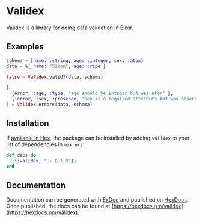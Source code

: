 # Validex

Validex is a library for doing data validation in Elixir.

## Examples

```elixir
schema = [name: :string, age: :integer, sex: :atom]
data = %{ name: "Simon", age: :ripe }

false = Validex.valid?(data, schema)

[
  {error, :age, :type, "age should be integer but was atom" },
  {:error, :sex, :presence, "sex is a required attribute but was absent"}
] = Validex.errors(data, schema)
```

## Installation

If [available in Hex](https://hex.pm/docs/publish), the package can be installed
by adding `validex` to your list of dependencies in `mix.exs`:

```elixir
def deps do
  [{:validex, "~> 0.1.0"}]
end
```

## Documentation

Documentation can be generated with [ExDoc](https://github.com/elixir-lang/ex_doc)
and published on [HexDocs](https://hexdocs.pm). Once published, the docs can
be found at [https://hexdocs.pm/validex](https://hexdocs.pm/validex).

